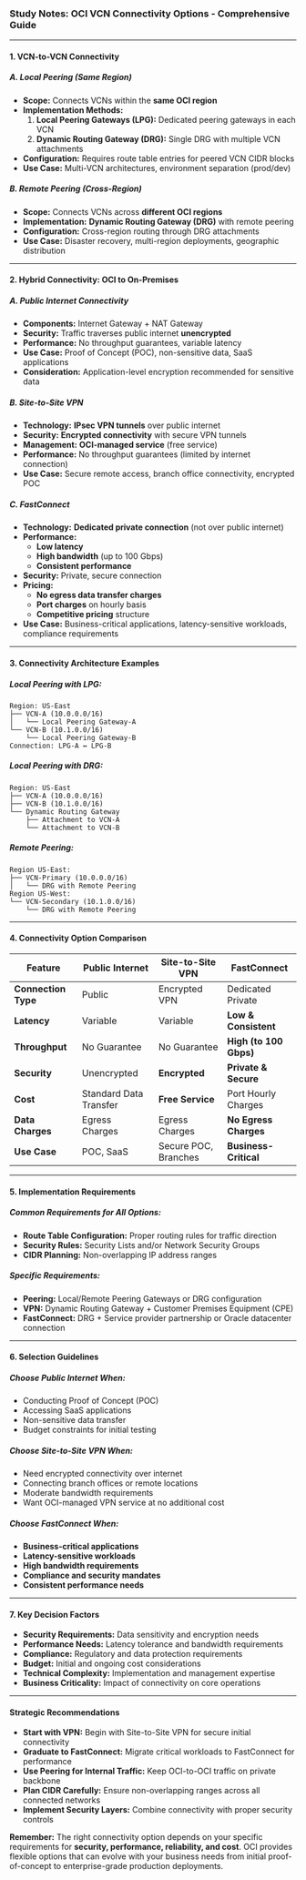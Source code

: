 ### **Study Notes: OCI VCN Connectivity Options - Comprehensive Guide**

---

#### **1. VCN-to-VCN Connectivity**

##### **A. Local Peering (Same Region)**
*   **Scope:** Connects VCNs within the **same OCI region**
*   **Implementation Methods:**
    1.  **Local Peering Gateways (LPG):** Dedicated peering gateways in each VCN
    2.  **Dynamic Routing Gateway (DRG):** Single DRG with multiple VCN attachments
*   **Configuration:** Requires route table entries for peered VCN CIDR blocks
*   **Use Case:** Multi-VCN architectures, environment separation (prod/dev)

##### **B. Remote Peering (Cross-Region)**
*   **Scope:** Connects VCNs across **different OCI regions**
*   **Implementation:** **Dynamic Routing Gateway (DRG)** with remote peering
*   **Configuration:** Cross-region routing through DRG attachments
*   **Use Case:** Disaster recovery, multi-region deployments, geographic distribution

---

#### **2. Hybrid Connectivity: OCI to On-Premises**

##### **A. Public Internet Connectivity**
*   **Components:** Internet Gateway + NAT Gateway
*   **Security:** Traffic traverses public internet **unencrypted**
*   **Performance:** No throughput guarantees, variable latency
*   **Use Case:** Proof of Concept (POC), non-sensitive data, SaaS applications
*   **Consideration:** Application-level encryption recommended for sensitive data

##### **B. Site-to-Site VPN**
*   **Technology:** **IPsec VPN tunnels** over public internet
*   **Security:** **Encrypted connectivity** with secure VPN tunnels
*   **Management:** **OCI-managed service** (free service)
*   **Performance:** No throughput guarantees (limited by internet connection)
*   **Use Case:** Secure remote access, branch office connectivity, encrypted POC

##### **C. FastConnect**
*   **Technology:** **Dedicated private connection** (not over public internet)
*   **Performance:**
    *   **Low latency**
    *   **High bandwidth** (up to 100 Gbps)
    *   **Consistent performance**
*   **Security:** Private, secure connection
*   **Pricing:**
    *   **No egress data transfer charges**
    *   **Port charges** on hourly basis
    *   **Competitive pricing** structure
*   **Use Case:** Business-critical applications, latency-sensitive workloads, compliance requirements

---

#### **3. Connectivity Architecture Examples**

##### **Local Peering with LPG:**
```
Region: US-East
├── VCN-A (10.0.0.0/16)
│   └── Local Peering Gateway-A
└── VCN-B (10.1.0.0/16)
    └── Local Peering Gateway-B
Connection: LPG-A ↔ LPG-B
```

##### **Local Peering with DRG:**
```
Region: US-East
├── VCN-A (10.0.0.0/16)
├── VCN-B (10.1.0.0/16)
└── Dynamic Routing Gateway
    ├── Attachment to VCN-A
    └── Attachment to VCN-B
```

##### **Remote Peering:**
```
Region US-East:
├── VCN-Primary (10.0.0.0/16)
│   └── DRG with Remote Peering
Region US-West:
└── VCN-Secondary (10.1.0.0/16)
    └── DRG with Remote Peering
```

---

#### **4. Connectivity Option Comparison**

| Feature | Public Internet | Site-to-Site VPN | FastConnect |
|---------|----------------|------------------|-------------|
| **Connection Type** | Public | Encrypted VPN | Dedicated Private |
| **Latency** | Variable | Variable | **Low & Consistent** |
| **Throughput** | No Guarantee | No Guarantee | **High (to 100 Gbps)** |
| **Security** | Unencrypted | **Encrypted** | **Private & Secure** |
| **Cost** | Standard Data Transfer | **Free Service** | Port Hourly Charges |
| **Data Charges** | Egress Charges | Egress Charges | **No Egress Charges** |
| **Use Case** | POC, SaaS | Secure POC, Branches | **Business-Critical** |

---

#### **5. Implementation Requirements**

##### **Common Requirements for All Options:**
*   **Route Table Configuration:** Proper routing rules for traffic direction
*   **Security Rules:** Security Lists and/or Network Security Groups
*   **CIDR Planning:** Non-overlapping IP address ranges

##### **Specific Requirements:**
*   **Peering:** Local/Remote Peering Gateways or DRG configuration
*   **VPN:** Dynamic Routing Gateway + Customer Premises Equipment (CPE)
*   **FastConnect:** DRG + Service provider partnership or Oracle datacenter connection

---

#### **6. Selection Guidelines**

##### **Choose Public Internet When:**
*   Conducting Proof of Concept (POC)
*   Accessing SaaS applications
*   Non-sensitive data transfer
*   Budget constraints for initial testing

##### **Choose Site-to-Site VPN When:**
*   Need encrypted connectivity over internet
*   Connecting branch offices or remote locations
*   Moderate bandwidth requirements
*   Want OCI-managed VPN service at no additional cost

##### **Choose FastConnect When:**
*   **Business-critical applications**
*   **Latency-sensitive workloads**
*   **High bandwidth requirements**
*   **Compliance and security mandates**
*   **Consistent performance needs**

---

#### **7. Key Decision Factors**

*   **Security Requirements:** Data sensitivity and encryption needs
*   **Performance Needs:** Latency tolerance and bandwidth requirements
*   **Compliance:** Regulatory and data protection requirements
*   **Budget:** Initial and ongoing cost considerations
*   **Technical Complexity:** Implementation and management expertise
*   **Business Criticality:** Impact of connectivity on core operations

---

#### **Strategic Recommendations**

*   **Start with VPN:** Begin with Site-to-Site VPN for secure initial connectivity
*   **Graduate to FastConnect:** Migrate critical workloads to FastConnect for performance
*   **Use Peering for Internal Traffic:** Keep OCI-to-OCI traffic on private backbone
*   **Plan CIDR Carefully:** Ensure non-overlapping ranges across all connected networks
*   **Implement Security Layers:** Combine connectivity with proper security controls

**Remember:** The right connectivity option depends on your specific requirements for **security, performance, reliability, and cost**. OCI provides flexible options that can evolve with your business needs from initial proof-of-concept to enterprise-grade production deployments.